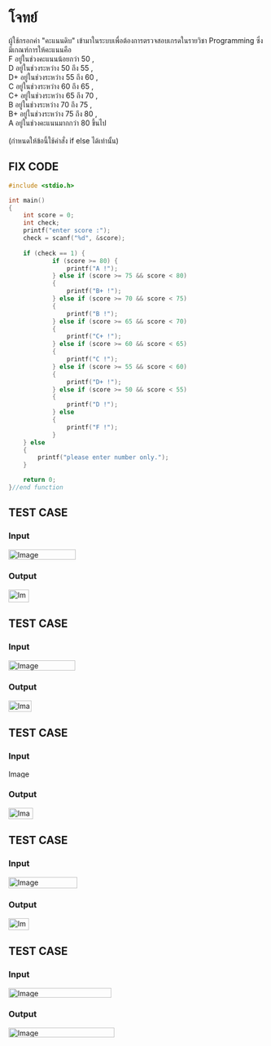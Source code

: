 # โจทย์
ผู้ใช้กรอกค่า "คะแนนดิบ" เข้ามาในระบบเพื่อต้องการตรวจสอบเกรดในรายวิชา Programming ซึ่งมีเกณฑ์การให้คะแนนคือ 
<br />F อยู่ในช่วงคะแนนน้อยกว่า 50 , 
<br />D อยู่ในช่วงระหว่าง 50 ถึง 55 , 
<br />D+ อยู่ในช่วงระหว่าง 55 ถึง 60 , 
<br />C อยู่ในช่วงระหว่าง 60 ถึง 65 , 
<br />C+ อยู่ในช่วงระหว่าง 65 ถึง 70 , 
<br />B อยู่ในช่วงระหว่าง 70 ถึง 75 , 
<br />B+ อยู่ในช่วงระหว่าง 75 ถึง 80 , 
<br />A อยู่ในช่วงคะแนนมากกว่า 80 ขึ้นไป 
<br /><br />(กำหนดให้ข้อนี้ใช้คำสั่ง if else ได้เท่านั้น)

## FIX CODE
```c
#include <stdio.h>

int main()
{
    int score = 0;
    int check;
    printf("enter score :");
    check = scanf("%d", &score);
    
    if (check == 1) {
            if (score >= 80) {
                printf("A !");
            } else if (score >= 75 && score < 80)
            {
                printf("B+ !");
            } else if (score >= 70 && score < 75)
            {
                printf("B !");
            } else if (score >= 65 && score < 70)
            {
                printf("C+ !");
            } else if (score >= 60 && score < 65)
            {
                printf("C !");
            } else if (score >= 55 && score < 60)
            {
                printf("D+ !");
            } else if (score >= 50 && score < 55)
            {
                printf("D !");
            } else
            {
                printf("F !");
            }
    } else 
    {
        printf("please enter number only.");
    }

    return 0;
}//end function

```

## TEST CASE
### Input
<img width="132" height="20" alt="Image" src="https://github.com/user-attachments/assets/9630f178-aad5-4638-8d2a-1a8c9554c6ad" />

### Output
<img width="40" height="25" alt="Image" src="https://github.com/user-attachments/assets/e4079260-f9ee-433a-80e9-defe7c49265e" />

## TEST CASE
### Input
<img width="131" height="20" alt="Image" src="https://github.com/user-attachments/assets/a5b9e34c-cfc5-4f16-9506-29e4789f6ae6" />

### Output
<img width="45" height="22" alt="Image" src="https://github.com/user-attachments/assets/6599751d-527e-4f1d-bf42-f0bbb6e0a1f9" />

## TEST CASE
### Input
<img width="130" height="16" alt="Image" src="https://github.com/user-attachments/assets/39605b01-9125-4297-b8c5-a748dcaf2452" />

### Output
<img width="48" height="22" alt="Image" src="https://github.com/user-attachments/assets/7c8609ca-e9c1-4501-9fb1-36aa96f3cb90" />

## TEST CASE
### Input
<img width="135" height="22" alt="Image" src="https://github.com/user-attachments/assets/ca81a321-6e17-4374-895b-0c218d4c6745" />

### Output
<img width="40" height="23" alt="Image" src="https://github.com/user-attachments/assets/f02584e0-9426-49cd-b8a5-f57a55d8d651" />

## TEST CASE
### Input
<img width="202" height="19" alt="Image" src="https://github.com/user-attachments/assets/38e13f6b-abd2-408c-ac52-b0578e72b478" />

### Output
<img width="208" height="19" alt="Image" src="https://github.com/user-attachments/assets/b53b98a3-f152-4098-90ef-feadabbc6aeb" />